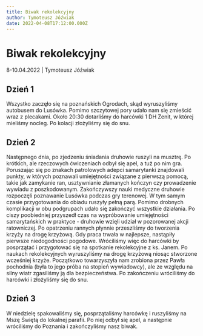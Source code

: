 ```yaml
---
title: Biwak rekolekcyjny
author: Tymoteusz Jóźwiak
date: 2022-04-08T17:12:00.000Z
---
```


# Biwak rekolekcyjny

8-10.04.2022 | Tymoteusz Jóźwiak

## Dzień 1

Wszystko zaczęło się na poznańskich Ogrodach, skąd wyruszyliśmy autobusem do Lusówka. Pomimo szczytowej pory udało nam się zmieścić wraz z plecakami. Około 20:30 dotarliśmy do harcówki 1 DH Zenit, w której mieliśmy nocleg. Po kolacji złożyliśmy się do snu.

## Dzień 2

Następnego dnia, po zjedzeniu śniadania druhowie ruszyli na musztrę. Po krótkich, ale rzeczowych ćwiczeniach odbył się apel, a tuż po nim gra. Poruszając się po znakach patrolowych adepci samarytanki znajdowali punkty, w których poznawali umiejętności związane z pierwszą pomocą, takie jak zamykanie ran, usztywnianie złamanych kończyn czy prowadzenie wywiadu z poszkodowanym. Zakończywszy nauki medyczne druhowie rozpoczęli poznawanie Lusówka podczas gry terenowej. W tym samym czasie przygotowania do obiadu ruszyły pełną parą. Pomimo drobnych komplikacji w obu podgrupach udało się zakończyć wszystkie działania. Po ciszy poobiedniej przyszedł czas na wypróbowanie umiejętności samarytańskich w praktyce - druhowie wzięli udział w pozorowanej akcji ratowniczej. Po opatrzeniu rannych płynnie przeszliśmy do tworzenia krzyży na drogę krzyżową. Gdy praca trwała w najlepsze, nastąpiły pierwsze niedogodności pogodowe. Wróciliśmy więc do harcówki by posprzątać i przygotować się na spotkanie rekolekcyjne z ks. Janem. Po naukach rekolekcyjnych wyruszyliśmy na drogę krzyżową niosąc stworzone wcześniej krzyże. Początkowo towarzyszyła nam zrobiona przez Pawła pochodnia (była to jego próba na stopień wywiadowcy), ale ze względu na silny wiatr zgasiliśmy ją dla bezpieczeństwa. Po zakończeniu wróciliśmy do harcówki i złożyliśmy się do snu.

## Dzień 3

W niedzielę spakowaliśmy się, posprzątaliśmy harcówkę i ruszyliśmy na Mszę Świętą do lokalnej parafii. Po niej odbył się apel, a następnie wróciliśmy do Poznania i zakończyliśmy nasz biwak.
